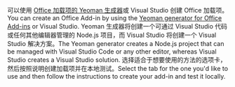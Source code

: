 <span data-ttu-id="cd118-101">可以使用 [ Office 加载项的 Yeoman 生成器](https://github.com/OfficeDev/generator-office)或 Visual Studio 创建 Office 加载项。</span><span class="sxs-lookup"><span data-stu-id="cd118-101">You can create an Office Add-in by using the [Yeoman generator for Office Add-ins](https://github.com/OfficeDev/generator-office) or Visual Studio.</span></span> <span data-ttu-id="cd118-102">Yeoman 生成器将创建一个可通过 Visual Studio 代码或任何其他编辑器管理的 Node.js 项目，而 Visual Studio 将创建一个 Visual Studio 解决方案。</span><span class="sxs-lookup"><span data-stu-id="cd118-102">The Yeoman generator creates a Node.js project that can be managed with Visual Studio Code or any other editor, whereas Visual Studio creates a Visual Studio solution.</span></span> <span data-ttu-id="cd118-103">选择适合于想要使用的方法的选项卡，然后按照说明创建加载项并在本地测试。</span><span class="sxs-lookup"><span data-stu-id="cd118-103">Select the tab for the one you'd like to use and then follow the instructions to create your add-in and test it locally.</span></span>